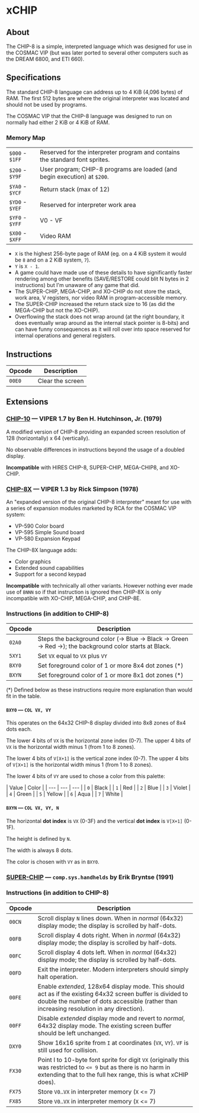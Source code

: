 # xCHIP

## About

The CHIP-8 is a simple, interpreted language which was designed for use in the COSMAC VIP (but was
later ported to several other computers such as the DREAM 6800, and ETI 660).

## Specifications

The standard CHIP-8 language can address up to 4 KiB (4,096 bytes) of RAM. The first 512 bytes are where the original
interpreter was located and should not be used by programs.

The COSMAC VIP that the CHIP-8 language was designed to run on normally had either 2 KiB or 4 KiB of RAM.

### Memory Map

|  |  |
| --- | --- |
| `$000` - `$1FF` | Reserved for the interpreter program and contains the standard font sprites. |
| `$200` - `$Y9F` | User program; CHIP-8 programs are loaded (and begin execution) at `$200`. |
| `$YA0` - `$YCF` | Return stack (max of 12) |
| `$YD0` - `$YEF` | Reserved for interpreter work area |
| `$YF0` - `$YFF` | V0 - VF |
| `$X00` - `$XFF` | Video RAM |

 - `X` is the highest 256-byte page of RAM (eg. on a 4 KiB system it would be `8` and on a 2 KiB system, `7`).
 - `Y` is `X - 1`.
 - A game could have made use of these details to have significantly faster
   rendering among other benefits (SAVE/RESTORE could blit N bytes in 2
   instructions) but I'm unaware of any game that did.
 - The SUPER-CHIP, MEGA-CHIP, and XO-CHIP do not store the stack,
   work area, V registers, nor video RAM in program-accessible memory.
 - The SUPER-CHIP increased the return stack size to 16 (as did the MEGA-CHIP but not the XO-CHIP).
 - Overflowing the stack does not wrap around (at the right boundary, it does eventually wrap around as the internal stack pointer is 8-bits) and can have funny consequences as it will roll over into space reserved for internal operations and general registers.

## Instructions

| Opcode | Description |
| --- | --- |
| `00E0` | Clear the screen |

## Extensions

### [CHIP-10] — VIPER 1.7 by Ben H. Hutchinson, Jr. (1979)

A modified version of CHIP-8 providing an expanded screen resolution
of 128 (horizontally) x 64 (vertically).

No observable differences in instructions beyond the usage of a doubled display.

**Incompatible** with HIRES CHIP-8, SUPER-CHIP, MEGA-CHIP8, and XO-CHIP.

[CHIP-10]: http://www.mattmik.com/files/viper/Volume1Issue07.pdf

### [CHIP-8X] — VIPER 1.3 by Rick Simpson (1978)

An "expanded version of the original CHIP-8 interpreter" meant for use with a series
of expansion modules marketed by RCA for the COSMAC VIP system:

 - VP-590 Color board
 - VP-595 Simple Sound board
 - VP-580 Expansion Keypad

The CHIP-8X language adds:

 - Color graphics
 - Extended sound capabilities
 - Support for a second keypad

**Incompatible** with technically all other variants. However nothing ever made use of `BNNN` so if that instruction is ignored then CHIP-8X is only incompatible with XO-CHIP, MEGA-CHIP, and CHIP-8E.

[CHIP-8x]: http://www.mattmik.com/files/viper/Volume1Issue03.pdf

### Instructions (in addition to CHIP-8)

| Opcode | Description |
| --- | --- |
| `02A0` | Steps the background color (-> Blue -> Black -> Green -> Red ->); the background color starts at Black. |
| `5XY1` | Set `VX` equal to `VX` plus `VY` |
| `BXY0` | Set foreground color of 1 or more 8x4 dot zones (*) |
| `BXYN` | Set foreground color of 1 or more 8x1 dot zones (*) |

(*) Defined below as these instructions require more explanation than would fit in the table.

#### `BXY0` — `COL VX, VY`

This operates on the 64x32 CHIP-8 display divided into 8x8 zones of 8x4 dots each.

The lower 4 bits of `VX` is the horizontal zone index (0-7). The upper 4 bits of `VX` is the horizontal width minus 1 (from 1 to 8 zones).

The lower 4 bits of `V[X+1]` is the vertical zone index (0-7). The upper 4 bits of `V[X+1]` is the horizontal width minus 1 (from 1 to 8 zones).

The lower 4 bits of `VY` are used to chose a color from this palette:

| Value | Color |
| --- | --- | --- |
| `0` | Black |
| `1` | Red |
| `2` | Blue |
| `3` | Violet |
| `4` | Green |
| `5` | Yellow |
| `6` | Aqua |
| `7` | White |

#### `BXYN` — `COL VX, VY, N`

The horizontal **dot index** is `VX` (0-3F) and the vertical **dot index** is `V[X+1]` (0-1F).

The height is defined by `N`.

The width is always 8 dots.

The color is chosen with `VY` as in `BXY0`.

### [SUPER-CHIP] — `comp.sys.handhelds` by Erik Bryntse (1991)

[SUPER-CHIP]: http://devernay.free.fr/hacks/chip8/schip.txt

### Instructions (in addition to CHIP-8)

| Opcode | Description |
| --- | --- |
| `00CN` | Scroll display `N` lines down. When in _normal_ (64x32) display mode; the display is scrolled by half-dots. |
| `00FB` | Scroll display 4 dots right. When in _normal_ (64x32) display mode; the display is scrolled by half-dots. |
| `00FC` | Scroll display 4 dots left. When in _normal_ (64x32) display mode; the display is scrolled by half-dots. |
| `00FD` | Exit the interpreter. Modern interpreters should simply halt operation.
| `00FE` | Enable _extended_, 128x64 display mode. This should act as if the existing 64x32 screen buffer is divided to double the number of dots accessible (rather than increasing resolution in any direction). |
| `00FF` | Disable _extended_ display mode and revert to _normal_, 64x32 display mode. The existing screen buffer should be left unchanged. |
| `DXY0` | Show 16x16 sprite from `I` at coordinates (`VX`, `VY`). `VF` is still used for collision.
| `FX30` | Point I to 10-byte font sprite for digit `VX` (originally this was restricted to `<= 9` but as there is no harm in extending that to the full hex range, this is what xCHIP does). |
| `FX75` | Store `V0`..`VX` in interpreter memory (`X` <= 7) |
| `FX85` | Store `V0`..`VX` in interpreter memory (`X` <= 7) |
